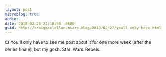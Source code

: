 ```yaml
---
layout: post
microblog: true
audio: 
date: 2018-02-26 22:18:50 -0600
guid: http://craigmcclellan.micro.blog/2018/02/27/youll-only-have.html
---
```

📺 You'll only have to see me post about it for one more week (after the series finale), but my gosh. Star. Wars. Rebels.
